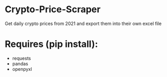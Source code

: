 # Crypto-Price-Scraper
Get daily crypto prices from 2021 and export them into their own excel file

# Requires (pip install):
* requests
* pandas
* openpyxl
